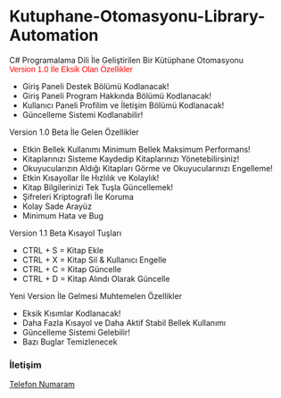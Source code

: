 # Kutuphane-Otomasyonu-Library-Automation
C# Programalama Dili İle Geliştirilen Bir Kütüphane Otomasyonu</br>
<font face="Arial" color="Red">Version 1.0 İle Eksik Olan Özellikler</font>
<ul>
  <li>Giriş Paneli Destek Bölümü Kodlanacak!</li>
  <li>Giriş Paneli Program Hakkında Bölümü Kodlanacak!</li>
  <li>Kullanıcı Paneli Profilim ve İletişim Bölümü Kodlanacak!</li>
  <li>Güncelleme Sistemi Kodlanabilir!</li>
  </ul>
  
  Version 1.0  Beta İle Gelen Özellikler<br/>
 <ul>
  <li>Etkin Bellek Kullanımı Minimum Bellek Maksimum Performans!</li>
  <li>Kitaplarınızı Sisteme Kaydedip Kitaplarınızı Yönetebilirsiniz!</li>
  <li>Okuyucularızın Aldığı Kitapları Görme ve Okuyucularınızı Engelleme!</li>
  <li>Etkin Kısayollar İle Hızlılık ve Kolaylık!</li>
  <li>Kitap Bilgilerinizi Tek Tuşla Güncellemek!</li>
  <li>Şifreleri Kriptografi İle Koruma</li>
  <li>Kolay Sade Arayüz</li>
  <li>Minimum Hata ve Bug</li>
  </ul>
  Version 1.1 Beta Kısayol Tuşları<br/>
  <ul>
  <li>CTRL + S = Kitap Ekle</li>
  <li>CTRL + X = Kitap Sil & Kullanıcı Engelle</li>
  <li>CTRL + C = Kitap Güncelle</li>
  <li>CTRL + D = Kitap Alındı Olarak Güncelle</li>
  </ul>
  
  Yeni Version İle Gelmesi Muhtemelen Özellikler</br>
  <ul>
  <li>Eksik Kısımlar Kodlanacak!</li>
  <li>Daha Fazla Kısayol ve Daha Aktif Stabil Bellek Kullanımı</li>
  <li>Güncelleme Sistemi Gelebilir!</li>
  <li>Bazı Buglar Temizlenecek</li>
  </ul>
  




<h3>İletişim</h3>
<a href="tel:05336444156">Telefon Numaram</a>

